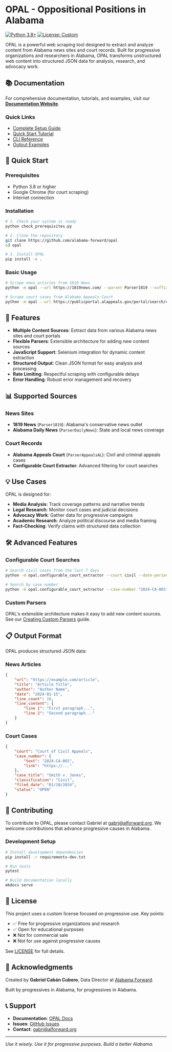 # OPAL - Oppositional Positions in Alabama

[![Python 3.8+](https://img.shields.io/badge/python-3.8+-blue.svg)](https://www.python.org/downloads/)
[![License: Custom](https://img.shields.io/badge/license-custom-green.svg)](LICENSE)

OPAL is a powerful web scraping tool designed to extract and analyze content from Alabama news sites and court records. Built for progressive organizations and researchers in Alabama, OPAL transforms unstructured web content into structured JSON data for analysis, research, and advocacy work.

## 📚 Documentation

For comprehensive documentation, tutorials, and examples, visit our **[Documentation Website](https://alabama-forward.github.io/opal/)**.

### Quick Links
- [Complete Setup Guide](https://alabama-forward.github.io/opal/getting-started/complete-setup-guide/)
- [Quick Start Tutorial](https://alabama-forward.github.io/opal/getting-started/quickstart-tutorial/)
- [CLI Reference](https://alabama-forward.github.io/opal/user-guide/cli-reference/)
- [Output Examples](https://alabama-forward.github.io/opal/user-guide/output-examples/)

## 🚀 Quick Start

### Prerequisites
- Python 3.8 or higher
- Google Chrome (for court scraping)
- Internet connection

### Installation

```bash
# 1. Check your system is ready
python check_prerequisites.py

# 2. Clone the repository
git clone https://github.com/alabama-forward/opal
cd opal

# 3. Install OPAL
pip install -e .
```

### Basic Usage

```bash
# Scrape news articles from 1819 News
python -m opal --url https://1819news.com/ --parser Parser1819 --suffix /news/item --max_pages 5

# Scrape court cases from Alabama Appeals Court
python -m opal --url https://publicportal.alappeals.gov/portal/search/case/results --parser ParserAppealsAL
```

## 🎯 Features

- **Multiple Content Sources**: Extract data from various Alabama news sites and court portals
- **Flexible Parsers**: Extensible architecture for adding new content sources
- **JavaScript Support**: Selenium integration for dynamic content extraction
- **Structured Output**: Clean JSON format for easy analysis and processing
- **Rate Limiting**: Respectful scraping with configurable delays
- **Error Handling**: Robust error management and recovery

## 📊 Supported Sources

### News Sites
- **1819 News** (`Parser1819`): Alabama's conservative news outlet
- **Alabama Daily News** (`ParserDailyNews`): State and local news coverage

### Court Records
- **Alabama Appeals Court** (`ParserAppealsAL`): Civil and criminal appeals cases
- **Configurable Court Extractor**: Advanced filtering for court searches

## 💡 Use Cases

OPAL is designed for:
- **Media Analysis**: Track coverage patterns and narrative trends
- **Legal Research**: Monitor court cases and judicial decisions
- **Advocacy Work**: Gather data for progressive campaigns
- **Academic Research**: Analyze political discourse and media framing
- **Fact-Checking**: Verify claims with structured data collection

## 🛠️ Advanced Features

### Configurable Court Searches

```bash
# Search civil cases from the last 7 days
python -m opal.configurable_court_extractor --court civil --date-period 7d --exclude-closed

# Search by case number
python -m opal.configurable_court_extractor --case-number "2024-CA-001"
```

### Custom Parsers

OPAL's extensible architecture makes it easy to add new content sources. See our [Creating Custom Parsers](https://alabama-forward.github.io/opal/developer/creating-custom-parsers/) guide.

## 📋 Output Format

OPAL produces structured JSON data:

### News Articles
```json
{
    "url": "https://example.com/article",
    "title": "Article Title",
    "author": "Author Name",
    "date": "2024-01-15",
    "line_count": 10,
    "line_content": {
        "line 1": "First paragraph...",
        "line 2": "Second paragraph..."
    }
}
```

### Court Cases
```json
{
    "court": "Court of Civil Appeals",
    "case_number": {
        "text": "2024-CA-001",
        "link": "https://..."
    },
    "case_title": "Smith v. Jones",
    "classification": "Civil",
    "filed_date": "01/10/2024",
    "status": "OPEN"
}
```

## 🤝 Contributing

To contribute to OPAL, please contact Gabriel at gabri@alforward.org. We welcome contributions that advance progressive causes in Alabama.

### Development Setup

```bash
# Install development dependencies
pip install -r requirements-dev.txt

# Run tests
pytest

# Build documentation locally
mkdocs serve
```

## 📜 License

This project uses a custom license focused on progressive use. Key points:
- ✅ Free for progressive organizations and research
- ✅ Open for educational purposes
- ❌ Not for commercial sale
- ❌ Not for use against progressive causes

See [LICENSE](LICENSE) for full details.

## 🙏 Acknowledgments

Created by **Gabriel Cabán Cubero**, Data Director at [Alabama Forward](https://alforward.org/).

Built by progressives in Alabama, for progressives in Alabama.

## 📞 Support

- **Documentation**: [OPAL Docs](https://alabama-forward.github.io/opal/)
- **Issues**: [GitHub Issues](https://github.com/alabama-forward/opal/issues)
- **Contact**: gabri@alforward.org

---

*Use it wisely. Use it for progressive purposes. Build a better Alabama.*